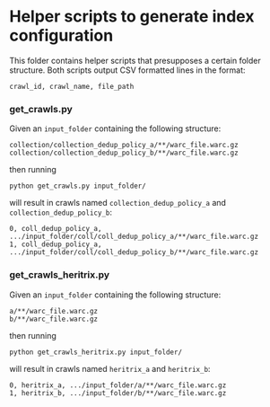 # Helper scripts to generate index configuration

This folder contains helper scripts that presupposes a certain folder structure.  Both scripts output CSV formatted lines in the format:
```csv
crawl_id, crawl_name, file_path
```

### get_crawls.py

Given an `input_folder` containing the following structure:

```shell
collection/collection_dedup_policy_a/**/warc_file.warc.gz
collection/collection_dedup_policy_b/**/warc_file.warc.gz
```

then running

```shell
python get_crawls.py input_folder/
```

will result in crawls named `collection_dedup_policy_a` and `collection_dedup_policy_b`:

```csv
0, coll_dedup_policy_a, .../input_folder/coll/coll_dedup_policy_a/**/warc_file.warc.gz
1, coll_dedup_policy_a, .../input_folder/coll/coll_dedup_policy_b/**/warc_file.warc.gz
```

### get_crawls_heritrix.py

Given an `input_folder` containing the following structure:

```shell
a/**/warc_file.warc.gz
b/**/warc_file.warc.gz
```
then running

```shell
python get_crawls_heritrix.py input_folder/
```

will result in crawls named  `heritrix_a` and `heritrix_b`:

```csv
0, heritrix_a, .../input_folder/a/**/warc_file.warc.gz
1, heritrix_b, .../input_folder/b/**/warc_file.warc.gz
```


